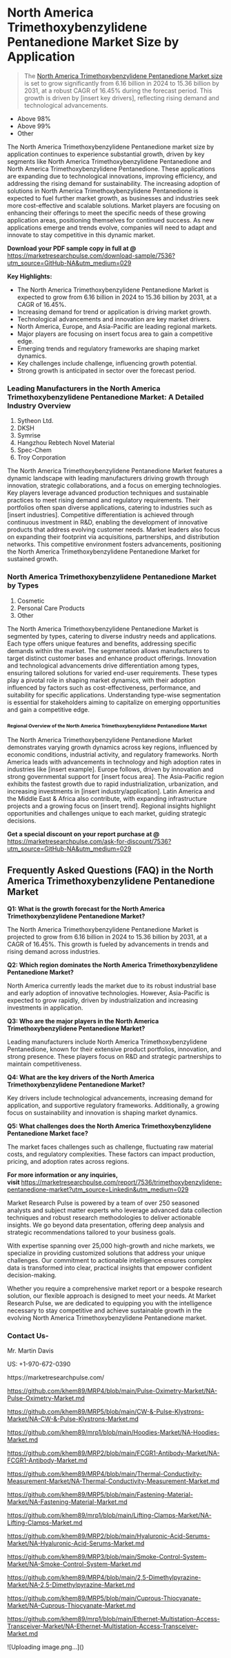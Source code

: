 <h1>North America Trimethoxybenzylidene Pentanedione Market&nbsp;Size by Application</h1><blockquote><p>The <a href="https://marketresearchpulse.com/download-sample/7536?utm_source=GitHub-NA&amp;utm_medium=029">North America Trimethoxybenzylidene Pentanedione Market size</a> is set to grow significantly from 6.16 billion in 2024 to 15.36 billion by 2031, at a robust CAGR of 16.45% during the forecast period. This growth is driven by [insert key drivers], reflecting rising demand and technological advancements.</p></blockquote><ul><li>Above 98%<li> Above 99%<li> Other</li></ul><p>The North America Trimethoxybenzylidene Pentanedione market size by application continues to experience substantial growth, driven by key segments like North America Trimethoxybenzylidene Pentanedione and North America Trimethoxybenzylidene Pentanedione. These applications are expanding due to technological innovations, improving efficiency, and addressing the rising demand for sustainability. The increasing adoption of solutions in North America Trimethoxybenzylidene Pentanedione is expected to fuel further market growth, as businesses and industries seek more cost-effective and scalable solutions. Market players are focusing on enhancing their offerings to meet the specific needs of these growing application areas, positioning themselves for continued success. As new applications emerge and trends evolve, companies will need to adapt and innovate to stay competitive in this dynamic market.</p><p><strong>Download your PDF sample copy in full at @ </strong><a href="https://marketresearchpulse.com/download-sample/7536?utm_source=GitHub-NA&amp;utm_medium=029">https://marketresearchpulse.com/download-sample/7536?utm_source=GitHub-NA&amp;utm_medium=029</a></p><p><strong>Key Highlights: </strong></p><ul><li>The North America Trimethoxybenzylidene Pentanedione Market is expected to grow from 6.16 billion in 2024 to 15.36 billion by 2031, at a CAGR of 16.45%.</li><li>Increasing demand for trend or application is driving market growth.</li><li>Technological advancements and innovation are key market drivers.</li><li>North America, Europe, and Asia-Pacific are leading regional markets.</li><li>Major players are focusing on insert focus area to gain a competitive edge.</li><li>Emerging trends and regulatory frameworks are shaping market dynamics.</li><li>Key challenges include challenge, influencing growth potential.</li><li>Strong growth is anticipated in sector over the forecast period.</li></ul><h3>Leading Manufacturers in the North America Trimethoxybenzylidene Pentanedione Market: A Detailed Industry Overview</h3><ol><li>Sytheon Ltd.</li><li>DKSH</li><li>Symrise</li><li>Hangzhou Rebtech Novel Material</li><li>Spec-Chem</li><li>Troy Corporation</li></ol><div class="flex max-w-full flex-col flex-grow"><div class="min-h-8 text-message flex w-full flex-col items-end gap-2 whitespace-normal break-words [.text-message+&amp;]:mt-5" dir="auto" data-message-author-role="assistant" data-message-id="fd8432e4-4910-450d-b182-61b7bfb0a01f" data-message-model-slug="gpt-4o"><div class="flex w-full flex-col gap-1 empty:hidden first:pt-[3px]"><div class="markdown prose w-full break-words dark:prose-invert light"><p>The North America Trimethoxybenzylidene Pentanedione Market features a dynamic landscape with leading manufacturers driving growth through innovation, strategic collaborations, and a focus on emerging technologies. Key players leverage advanced production techniques and sustainable practices to meet rising demand and regulatory requirements. Their portfolios often span diverse applications, catering to industries such as [insert industries]. Competitive differentiation is achieved through continuous investment in R&amp;D, enabling the development of innovative products that address evolving customer needs. Market leaders also focus on expanding their footprint via acquisitions, partnerships, and distribution networks. This competitive environment fosters advancements, positioning the North America Trimethoxybenzylidene Pentanedione Market for sustained growth.</p></div></div></div></div><h3>North America Trimethoxybenzylidene Pentanedione Market by Types</h3><ol><li>Cosmetic<li> Personal Care Products<li> Other</li></ol><div class="flex max-w-full flex-col flex-grow"><div class="min-h-8 text-message flex w-full flex-col items-end gap-2 whitespace-normal break-words [.text-message+&amp;]:mt-5" dir="auto" data-message-author-role="assistant" data-message-id="084470be-0bb7-4664-bddf-5156b4f41249" data-message-model-slug="gpt-4o-mini"><div class="flex w-full flex-col gap-1 empty:hidden first:pt-[3px]"><div class="markdown prose w-full break-words dark:prose-invert light"><p>The North America Trimethoxybenzylidene Pentanedione Market is segmented by types, catering to diverse industry needs and applications. Each type offers unique features and benefits, addressing specific demands within the market. The segmentation allows manufacturers to target distinct customer bases and enhance product offerings. Innovation and technological advancements drive differentiation among types, ensuring tailored solutions for varied end-user requirements. These types play a pivotal role in shaping market dynamics, with their adoption influenced by factors such as cost-effectiveness, performance, and suitability for specific applications. Understanding type-wise segmentation is essential for stakeholders aiming to capitalize on emerging opportunities and gain a competitive edge.</p></div></div></div></div><h3><span style="font-size: 11px;">Regional Overview of the North America Trimethoxybenzylidene Pentanedione Market</span></h3><div class="flex max-w-full flex-col flex-grow"><div class="min-h-8 text-message flex w-full flex-col items-end gap-2 whitespace-normal break-words [.text-message+&amp;]:mt-5" dir="auto" data-message-author-role="assistant" data-message-id="e9038762-ce64-4e30-91c9-9bd413514231" data-message-model-slug="gpt-4o-mini"><div class="flex w-full flex-col gap-1 empty:hidden first:pt-[3px]"><div class="markdown prose w-full break-words dark:prose-invert light"><p>The North America Trimethoxybenzylidene Pentanedione Market demonstrates varying growth dynamics across key regions, influenced by economic conditions, industrial activity, and regulatory frameworks. North America leads with advancements in technology and high adoption rates in industries like [insert example]. Europe follows, driven by innovation and strong governmental support for [insert focus area]. The Asia-Pacific region exhibits the fastest growth due to rapid industrialization, urbanization, and increasing investments in [insert industry/application]. Latin America and the Middle East &amp; Africa also contribute, with expanding infrastructure projects and a growing focus on [insert trend]. Regional insights highlight opportunities and challenges unique to each market, guiding strategic decisions.</p></div></div></div></div><p><strong>Get a special discount on your report purchase at @ </strong><a href="https://marketresearchpulse.com/ask-for-discount/7536?utm_source=GitHub-NA&amp;utm_medium=029">https://marketresearchpulse.com/ask-for-discount/7536?utm_source=GitHub-NA&amp;utm_medium=029</a></p><h2>Frequently Asked Questions (FAQ) in the North America Trimethoxybenzylidene Pentanedione Market</h2><p><strong>Q1: What is the growth forecast for the North America Trimethoxybenzylidene Pentanedione Market?</strong></p><p>The North America Trimethoxybenzylidene Pentanedione Market is projected to grow from 6.16 billion in 2024 to 15.36 billion by 2031, at a CAGR of 16.45%. This growth is fueled by advancements in trends and rising demand across industries.</p><p><strong>Q2: Which region dominates the North America Trimethoxybenzylidene Pentanedione Market?</strong></p><p>North America currently leads the market due to its robust industrial base and early adoption of innovative technologies. However, Asia-Pacific is expected to grow rapidly, driven by industrialization and increasing investments in application.</p><p><strong>Q3: Who are the major players in the North America Trimethoxybenzylidene Pentanedione Market?</strong></p><p>Leading manufacturers include North America Trimethoxybenzylidene Pentanedione, known for their extensive product portfolios, innovation, and strong presence. These players focus on R&amp;D and strategic partnerships to maintain competitiveness.</p><p><strong>Q4: What are the key drivers of the North America Trimethoxybenzylidene Pentanedione Market?</strong></p><p>Key drivers include technological advancements, increasing demand for application, and supportive regulatory frameworks. Additionally, a growing focus on sustainability and innovation is shaping market dynamics.</p><p><strong>Q5: What challenges does the North America Trimethoxybenzylidene Pentanedione Market face?</strong></p><p>The market faces challenges such as challenge, fluctuating raw material costs, and regulatory complexities. These factors can impact production, pricing, and adoption rates across regions.</p><p><strong>For more information or any inquiries, visit&nbsp;</strong><a href="https://marketresearchpulse.com/report/7536/trimethoxybenzylidene-pentanedione-market?utm_source=Linkedin&utm_medium=029">https://marketresearchpulse.com/report/7536/trimethoxybenzylidene-pentanedione-market?utm_source=Linkedin&utm_medium=029</a></p><p>Market Research Pulse is powered by a team of over 250 seasoned analysts and subject matter experts who leverage advanced data collection techniques and robust research methodologies to deliver actionable insights. We go beyond data presentation, offering deep analysis and strategic recommendations tailored to your business goals.</p><p>With expertise spanning over 25,000 high-growth and niche markets, we specialize in providing customized solutions that address your unique challenges. Our commitment to actionable intelligence ensures complex data is transformed into clear, practical insights that empower confident decision-making.</p><p>Whether you require a comprehensive market report or a bespoke research solution, our flexible approach is designed to meet your needs. At Market Research Pulse, we are dedicated to equipping you with the intelligence necessary to stay competitive and achieve sustainable growth in the evolving North America Trimethoxybenzylidene Pentanedione market.</p><h3><strong>Contact Us-</strong></h3><p>Mr. Martin Davis</p><p>US: +1-970-672-0390</p><p>https://marketresearchpulse.com/</p><p><a href="https://github.com/khem89/MRP4/blob/main/Pulse-Oximetry-Market/NA-Pulse-Oximetry-Market.md">https://github.com/khem89/MRP4/blob/main/Pulse-Oximetry-Market/NA-Pulse-Oximetry-Market.md</a></p><p><a href="https://github.com/khem89/MRP5/blob/main/CW-&-Pulse-Klystrons-Market/NA-CW-&-Pulse-Klystrons-Market.md">https://github.com/khem89/MRP5/blob/main/CW-&-Pulse-Klystrons-Market/NA-CW-&-Pulse-Klystrons-Market.md</a></p><p><a href="https://github.com/khem89/mrp1/blob/main/Hoodies-Market/NA-Hoodies-Market.md">https://github.com/khem89/mrp1/blob/main/Hoodies-Market/NA-Hoodies-Market.md</a></p><p><a href="https://github.com/khem89/MRP2/blob/main/FCGR1-Antibody-Market/NA-FCGR1-Antibody-Market.md">https://github.com/khem89/MRP2/blob/main/FCGR1-Antibody-Market/NA-FCGR1-Antibody-Market.md</a></p><p><a href="https://github.com/khem89/MRP4/blob/main/Thermal-Conductivity-Measurement-Market/NA-Thermal-Conductivity-Measurement-Market.md">https://github.com/khem89/MRP4/blob/main/Thermal-Conductivity-Measurement-Market/NA-Thermal-Conductivity-Measurement-Market.md</a></p><p><a href="https://github.com/khem89/MRP5/blob/main/Fastening-Material-Market/NA-Fastening-Material-Market.md">https://github.com/khem89/MRP5/blob/main/Fastening-Material-Market/NA-Fastening-Material-Market.md</a></p><p><a href="https://github.com/khem89/mrp1/blob/main/Lifting-Clamps-Market/NA-Lifting-Clamps-Market.md">https://github.com/khem89/mrp1/blob/main/Lifting-Clamps-Market/NA-Lifting-Clamps-Market.md</a></p><p><a href="https://github.com/khem89/MRP2/blob/main/Hyaluronic-Acid-Serums-Market/NA-Hyaluronic-Acid-Serums-Market.md">https://github.com/khem89/MRP2/blob/main/Hyaluronic-Acid-Serums-Market/NA-Hyaluronic-Acid-Serums-Market.md</a></p><p><a href="https://github.com/khem89/MRP3/blob/main/Smoke-Control-System-Market/NA-Smoke-Control-System-Market.md">https://github.com/khem89/MRP3/blob/main/Smoke-Control-System-Market/NA-Smoke-Control-System-Market.md</a></p><p><a href="https://github.com/khem89/MRP4/blob/main/2,5-Dimethylpyrazine-Market/NA-2,5-Dimethylpyrazine-Market.md">https://github.com/khem89/MRP4/blob/main/2,5-Dimethylpyrazine-Market/NA-2,5-Dimethylpyrazine-Market.md</a></p><p><a href="https://github.com/khem89/MRP5/blob/main/Cuprous-Thiocyanate-Market/NA-Cuprous-Thiocyanate-Market.md">https://github.com/khem89/MRP5/blob/main/Cuprous-Thiocyanate-Market/NA-Cuprous-Thiocyanate-Market.md</a></p><p><a href="https://github.com/khem89/mrp1/blob/main/Ethernet-Multistation-Access-Transceiver-Market/NA-Ethernet-Multistation-Access-Transceiver-Market.md">https://github.com/khem89/mrp1/blob/main/Ethernet-Multistation-Access-Transceiver-Market/NA-Ethernet-Multistation-Access-Transceiver-Market.md</a></p>
![Uploading image.png…]()
